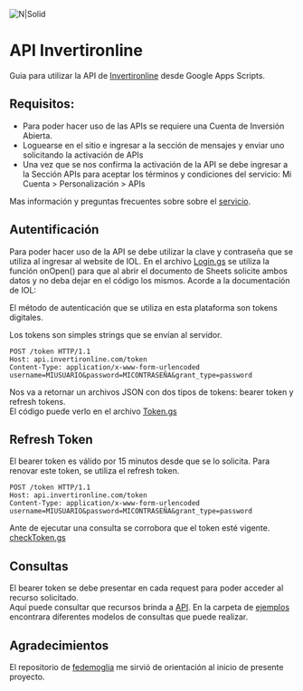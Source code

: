 ![N|Solid](https://iolwebsite.cdn.prismic.io/iolwebsite/e9bd861f-c52d-415c-9107-fe39a8cb828a_Logo_6.svg)


# API Invertironline
Guia para utilizar la API de [Invertironline](https://api.invertironline.com/) desde Google Apps Scripts.

## Requisitos:
- Para poder hacer uso de las APIs se requiere una Cuenta de Inversión Abierta.
- Loguearse en el sitio e ingresar a la sección de mensajes y enviar uno solicitando la activación de APIs
- Una vez que se nos confirma la activación de la API se debe ingresar a la Sección APIs para aceptar los términos y condiciones del servicio: Mi Cuenta > Personalización > APIs

Mas información y preguntas frecuentes sobre sobre el [servicio](https://www.invertironline.com/api).

## Autentificación

Para poder hacer uso de la API se debe utilizar la clave y contraseña que se utiliza al ingresar al website de IOL.
En el archivo [Login.gs](../master/Login.gs) se utiliza la función onOpen() para que al abrir el documento de Sheets solicite ambos datos y no deba dejar en el código los mismos.
Acorde a la documentación de IOL:

El método de autenticación que se utiliza en esta plataforma son tokens digitales.
 
Los tokens son simples strings que se envían al servidor.
```
POST /token HTTP/1.1 
Host: api.invertironline.com/token
Content-Type: application/x-www-form-urlencoded
username=MIUSUARIO&password=MICONTRASEÑA&grant_type=password
```
Nos va a retornar un archivos JSON con dos tipos de tokens: bearer token y refresh tokens. \
El código puede verlo en el archivo [Token.gs](../master/Token.gs)



## Refresh Token
El bearer token es válido por 15 minutos desde que se lo solicita.
Para renovar este token, se utiliza el refresh token. 
```
POST /token HTTP/1.1 
Host: api.invertironline.com/token
Content-Type: application/x-www-form-urlencoded
username=MIUSUARIO&password=MICONTRASEÑA&grant_type=password
```
Ante de ejecutar una consulta se corrobora que el token esté vigente. [checkToken.gs](../master/checkToken.gs)

## Consultas

El bearer token se debe presentar en cada request para poder acceder al recurso solicitado. \
Aquí puede consultar que recursos brinda a [API](https://api.invertironline.com/). 
En la carpeta de [ejemplos](./master/ejemplos/) encontrara diferentes modelos de consultas que puede realizar.


## Agradecimientos
El repositorio de [fedemoglia](https://github.com/fedemoglia/iol-api) me sirvió de orientación al inicio de presente proyecto.
